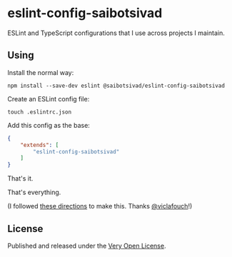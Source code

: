 # eslint-config-saibotsivad

ESLint and TypeScript configurations that I use across projects I maintain.

## Using

Install the normal way:

```shell
npm install --save-dev eslint @saibotsivad/eslint-config-saibotsivad
```

Create an ESLint config file:

```shell
touch .eslintrc.json
```

Add this config as the base:

```json
{
	"extends": [
		"eslint-config-saibotsivad"
	]
}
```

That's it.

That's everything.

(I followed [these directions](https://dev.to/viclafouch/publish-your-own-eslint-prettier-config-for-react-projects-on-npm-g3p) to make this. Thanks [@viclafouch](https://github.com/viclafouch)!)

## License

Published and released under the [Very Open License](http://veryopenlicense.com).
